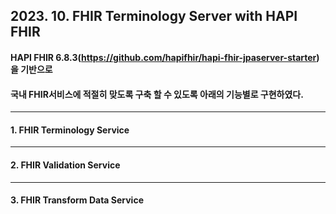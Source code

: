 ## 2023. 10. FHIR Terminology Server with HAPI FHIR 
#### HAPI FHIR 6.8.3(https://github.com/hapifhir/hapi-fhir-jpaserver-starter)을 기반으로 
#### 국내 FHIR서비스에 적절히 맞도록 구축 할 수 있도록 아래의 기능별로 구현하였다.

---
#### 1. FHIR Terminology Service

---
#### 2. FHIR Validation Service

---
#### 3. FHIR Transform Data Service
